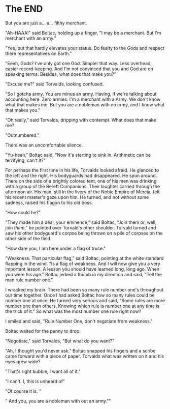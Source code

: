 

# The END


But you are just a... a... filthy merchant.

"Ah-HAAA!" said Boltac, holding up a finger, "I may be a merchant. But I'm merchant with an army."

"Yes, but that hardly elevates your status. Do fealty to the Gods and respect there representatives on Earth."

"Eeeh, Gods? I've only got one God. Simpler that way. Less overhead, easier record-keeping. And I'm not convinced that you and God are on speaking terms. Besides, what does that make you?"

"Excuse me?" said Torvalds, looking confused. 

"So I gotcha army. You are minus an army. Having, if we're talking about accounting here. Zero armies. I'm a merchant with a Army. We don't know what that makes me. But you are a nobleman with no army, and I know what that makes you."

"Oh really," said Torvalds, dripping with contempt. What does that make me?

"Outnumbered."

There was an uncomfortable silence.  

"Yu-heah," Boltac said, "Now it's starting to sink in. Arithmetic can be terrifying, can't it?"

For perhaps the first time in his life, Torvalds looked afraid. He glanced to the left and the right. His bodyguards had disappeared. He spun around. There on the side of a brightly colored tent, one of his men was drinking with a group of the Bereft Companions. Their laughter carried through the afternoon air. His man, still in the livery of the Noble Empire of Mercia, felt his recent master's gaze upon him. He turned, and not without some sadness, raised his flagon to his old boss. 

"How could he?"

"They made him a deal, your eminence," said Boltac, "Join them or, well, join *them*," he pointed over Torvald's other shoulder. Torvald turned and saw his other bodyguard's corpse being thrown on a pile of corpses on the other side of the field. 

"How dare you, I am here under a flag of truce."

"Weakness. That particular flag," said Boltac, pointing at the white standard flapping in the wind. "Is a flag of weakness. And I will now give you a very important lesson. A lesson you should have learned long, long ago. When you were his age." Boltac jerked a thumb in my direction and said, "Tell the man rule number one."

I wracked my brain. There had been so many rule number one's throughout our time together. Once I had asked Boltac how so many rules could be number one at once. He turned very serious and said, "Some rules are more number one than others. Knowing which rule is number one at any time is the trick of it." So what was the most number one rule right now? 

I smiled and said, "Rule Number One, don't negotiate from weakness."

Boltac waited for the penny to drop. 

"Negotiate," said Torvalds, "But what do you want?"

"Ah, I thought you'd never ask." Boltac snapped his fingers and a scribe came forward with a piece of paper. Torvalds what was written on it and his eyes grew wide?

"That's right bubbie, I want all of it."

"I can't. I, this is unheard of"

"Of course it is. "






" And you, you are a nobleman with out an army.""

